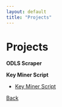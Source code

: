 ```yaml
---
layout: default
title: "Projects"
---
```


# Projects

 **ODLS Scraper**

 **Key Miner Script**
- [Key Miner Script](https://github.com/iamnolanhu/key-miner-script)


[Back](./../)
